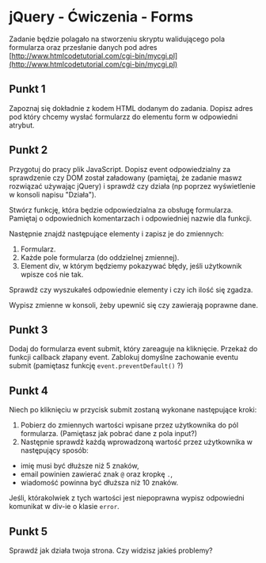 # jQuery - Ćwiczenia - Forms

Zadanie będzie polagało na stworzeniu skryptu walidującego pola formularza oraz przesłanie danych pod adres [http://www.htmlcodetutorial.com/cgi-bin/mycgi.pl](http://www.htmlcodetutorial.com/cgi-bin/mycgi.pl)

## Punkt 1
Zapoznaj się dokładnie z kodem HTML  dodanym do zadania.
Dopisz adres pod który chcemy wysłać formularzz do elementu form w odpowiedni atrybut.

## Punkt 2
Przygotuj do pracy plik JavaScript. Dopisz event odpowiedzialny za sprawdzenie czy DOM został załadowany (pamiętaj, że zadanie maswz rozwiązać używając jQuery) i sprawdź czy działa (np poprzez wyświetlenie w konsoli napisu "Działa").

Stwórz funkcję, która będzie odpowiedzialna za obsługę formularza. Pamiętaj o odpowiednich komentarzach i odpowiedniej nazwie dla funkcji.

Następnie znajdź następujące elementy i zapisz je do zmiennych:

1. Formularz.
2. Każde pole formularza (do oddzielnej zmiennej).
3. Element div, w którym będziemy pokazywać błędy, jeśli użytkownik wpisze coś nie tak.

Sprawdż czy wyszukałeś odpowiednie elementy i czy ich ilość się zgadza.

Wypisz zmienne w konsoli, żeby upewnić się czy zawierają poprawne dane.

## Punkt 3
Dodaj do formularza event submit, który zareaguje na kliknięcie. Przekaż do funkcji callback złapany event. Zablokuj domyślne zachowanie eventu submit (pamiętasz funkcję ```event.preventDefault()``` ?)

## Punkt 4
Niech po kliknięciu w przycisk submit zostaną wykonane następujące kroki:

1. Pobierz do zmiennych wartości wpisane przez użytkownika do pól formularza. (Pamiętasz jak pobrać dane z pola input?)
2. Następnie sprawdź każdą wprowadzoną wartość przez użytkownika w następujący sposób:
  * imię musi być dłuższe niż 5 znaków,
  * email powinien zawierać znak ```@``` oraz kropkę ```.```,
  * wiadomość powinna być dłuższa niż 10 znaków.

Jeśli, którakolwiek z tych wartości jest niepoprawna wypisz odpowiedni komunikat w div-ie o klasie ```error```.

## Punkt 5
Sprawdź jak działa twoja strona. Czy widzisz jakieś problemy?
